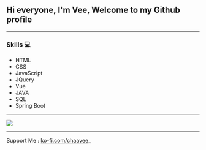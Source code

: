 ## Hi everyone, I'm Vee, Welcome to my Github profile

<hr>

### Skills 💻
  * HTML
  * CSS
  * JavaScript
  * JQuery
  * Vue
  * JAVA
  * SQL
  * Spring Boot
 
<hr>

<img src="https://qph.cf2.quoracdn.net/main-qimg-34f43c9d31ee17435945a19dfd918a07" />

<hr>

Support Me : <a href="https://ko-fi.com/chaavee_" target="_blank">ko-fi.com/chaavee_</a>
